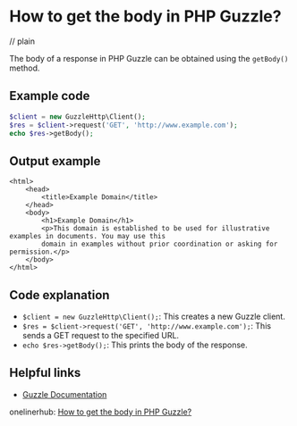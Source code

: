 # How to get the body in PHP Guzzle?
// plain

The body of a response in PHP Guzzle can be obtained using the `getBody()` method.

## Example code

```php
$client = new GuzzleHttp\Client();
$res = $client->request('GET', 'http://www.example.com');
echo $res->getBody();
```

## Output example

```
<html>
    <head>
        <title>Example Domain</title>
    </head>
    <body>
        <h1>Example Domain</h1>
        <p>This domain is established to be used for illustrative examples in documents. You may use this
        domain in examples without prior coordination or asking for permission.</p>
    </body>
</html>
```

## Code explanation

- `$client = new GuzzleHttp\Client();`: This creates a new Guzzle client.
- `$res = $client->request('GET', 'http://www.example.com');`: This sends a GET request to the specified URL.
- `echo $res->getBody();`: This prints the body of the response.

## Helpful links
- [Guzzle Documentation](http://docs.guzzlephp.org/en/stable/)

onelinerhub: [How to get the body in PHP Guzzle?](https://onelinerhub.com/php-guzzle/how-to-get-the-body-in-php-guzzle)